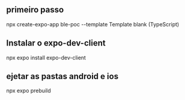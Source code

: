 ## primeiro passo 
npx create-expo-app ble-poc --template
Template blank (TypeScript)

## Instalar o expo-dev-client
npx expo install expo-dev-client

## ejetar as pastas android e ios
npx expo prebuild
